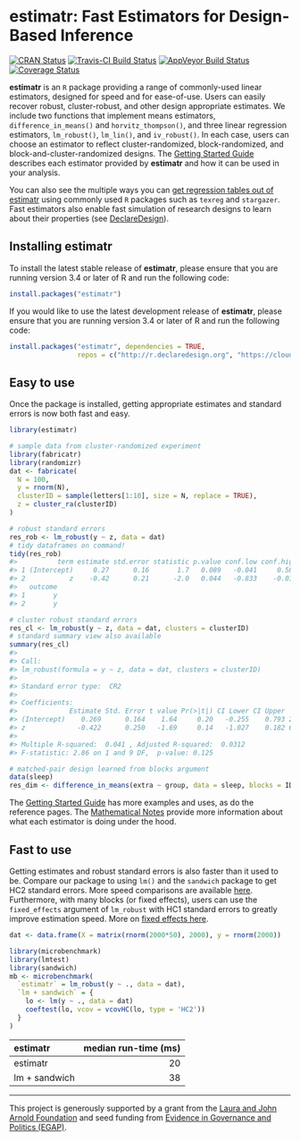estimatr: Fast Estimators for Design-Based Inference
================

<!-- README.md is generated from README.Rmd. Please edit that file -->
[![CRAN Status](https://www.r-pkg.org/badges/version/estimatr)](cran.r-project.org/package=estimatr) [![Travis-CI Build Status](https://travis-ci.org/DeclareDesign/estimatr.svg?branch=master)](https://travis-ci.org/DeclareDesign/estimatr) [![AppVeyor Build Status](https://ci.appveyor.com/api/projects/status/github/DeclareDesign/estimatr?branch=master&svg=true)](https://ci.appveyor.com/project/DeclareDesign/estimatr) [![Coverage Status](https://coveralls.io/repos/github/DeclareDesign/estimatr/badge.svg?branch=master)](https://coveralls.io/github/DeclareDesign/estimatr?branch=master)

**estimatr** is an `R` package providing a range of commonly-used linear estimators, designed for speed and for ease-of-use. Users can easily recover robust, cluster-robust, and other design appropriate estimates. We include two functions that implement means estimators, `difference_in_means()` and `horvitz_thompson()`, and three linear regression estimators, `lm_robust()`, `lm_lin()`, and `iv_robust()`. In each case, users can choose an estimator to reflect cluster-randomized, block-randomized, and block-and-cluster-randomized designs. The [Getting Started Guide](articles/getting-started.html) describes each estimator provided by **estimatr** and how it can be used in your analysis.

You can also see the multiple ways you can [get regression tables out of estimatr](articles/regression-tables.html) using commonly used `R` packages such as `texreg` and `stargazer`. Fast estimators also enable fast simulation of research designs to learn about their properties (see [DeclareDesign](declaredesign.org)).

Installing estimatr
-------------------

To install the latest stable release of **estimatr**, please ensure that you are running version 3.4 or later of R and run the following code:

``` r
install.packages("estimatr")
```

If you would like to use the latest development release of **estimatr**, please ensure that you are running version 3.4 or later of R and run the following code:

``` r
install.packages("estimatr", dependencies = TRUE,
                 repos = c("http://r.declaredesign.org", "https://cloud.r-project.org"))
```

Easy to use
-----------

Once the package is installed, getting appropriate estimates and standard errors is now both fast and easy.

``` r
library(estimatr)

# sample data from cluster-randomized experiment
library(fabricatr)
library(randomizr)
dat <- fabricate(
  N = 100,
  y = rnorm(N),
  clusterID = sample(letters[1:10], size = N, replace = TRUE),
  z = cluster_ra(clusterID)
)

# robust standard errors
res_rob <- lm_robust(y ~ z, data = dat)
# tidy dataframes on command!
tidy(res_rob)
#>          term estimate std.error statistic p.value conf.low conf.high df
#> 1 (Intercept)     0.27      0.16       1.7   0.089   -0.041     0.580 98
#> 2           z    -0.42      0.21      -2.0   0.044   -0.833    -0.012 98
#>   outcome
#> 1       y
#> 2       y

# cluster robust standard errors
res_cl <- lm_robust(y ~ z, data = dat, clusters = clusterID)
# standard summary view also available
summary(res_cl)
#> 
#> Call:
#> lm_robust(formula = y ~ z, data = dat, clusters = clusterID)
#> 
#> Standard error type:  CR2 
#> 
#> Coefficients:
#>             Estimate Std. Error t value Pr(>|t|) CI Lower CI Upper   DF
#> (Intercept)    0.269      0.164    1.64     0.20   -0.255    0.793 2.99
#> z             -0.422      0.250   -1.69     0.14   -1.027    0.182 6.30
#> 
#> Multiple R-squared:  0.041 , Adjusted R-squared:  0.0312 
#> F-statistic: 2.86 on 1 and 9 DF,  p-value: 0.125

# matched-pair design learned from blocks argument
data(sleep)
res_dim <- difference_in_means(extra ~ group, data = sleep, blocks = ID)
```

The [Getting Started Guide](articles/getting-started.html) has more examples and uses, as do the reference pages. The [Mathematical Notes](articles/mathematical-notes.html) provide more information about what each estimator is doing under the hood.

Fast to use
-----------

Getting estimates and robust standard errors is also faster than it used to be. Compare our package to using `lm()` and the `sandwich` package to get HC2 standard errors. More speed comparisons are available [here](articles/benchmarking-estimatr.html). Furthermore, with many blocks (or fixed effects), users can use the `fixed_effects` argument of `lm_robust` with HC1 standard errors to greatly improve estimation speed. More on [fixed effects here](articles/absorbing-fixed-effects.html).

``` r
dat <- data.frame(X = matrix(rnorm(2000*50), 2000), y = rnorm(2000))

library(microbenchmark)
library(lmtest)
library(sandwich)
mb <- microbenchmark(
  `estimatr` = lm_robust(y ~ ., data = dat),
  `lm + sandwich` = {
    lo <- lm(y ~ ., data = dat)
    coeftest(lo, vcov = vcovHC(lo, type = 'HC2'))
  }
)
```

| estimatr      |  median run-time (ms)|
|:--------------|---------------------:|
| estimatr      |                    20|
| lm + sandwich |                    38|

------------------------------------------------------------------------

This project is generously supported by a grant from the [Laura and John Arnold Foundation](arnoldfoundation.org) and seed funding from [Evidence in Governance and Politics (EGAP)](egap.org).
